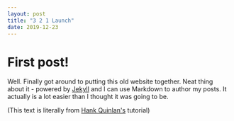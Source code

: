 ```yaml
---
layout: post
title: "3 2 1 Launch"
date: 2019-12-23
---
```


# First post!

Well. Finally got around to putting this old website together.
Neat thing about it - powered by [Jekyll](http://jekyllrb.com) and I can use Markdown to author my posts.
It actually is a lot easier than I thought it was going to be.

(This text is literally from [Hank Quinlan's](http://jmcglone.com/guides/github-pages/) tutorial)
